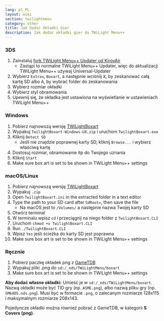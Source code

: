 ```yaml
---
lang: pl_PL
layout: wiki
section: twilightmenu
category: other
title: Jak Dodać Okładki Gier
description: Jak dodać okładki gier do TWiLight Menu++
---
```


### 3DS
1. Zainstaluj [fork TWiLight Menu++ Updater od KirovAir](https://github.com/KirovAir/TWiLightMenu-Updater/releases)
   - Zastąpi to normalne TWiLight Menu++ Updater, więc do aktualizacji TWiLight Menu++ używaj Universal-Updater
1. Wybierz `Extras`, `Boxart`, a następnie wciśniij <kbd class="face">X</kbd>, by zeskanować całą kartę SD albo <kbd class="face">A</kbd>, by wybrać folder do zeskanowania
1. Wybierz rozmiar okładki
1. Wybierz styl obramowania
1. Upewnij się, że okładka jest ustawiona na wyświetlanie w ustawieniach TWiLight Menu++

### Windows
1. Pobierz najnowszą wersję [TWiLightBoxart](https://github.com/KirovAir/TwilightBoxart/releases)
1. Wypakuj `TwilightBoxart-Windows-UX.zip` i uruchom `TwilightBoxart.exe`
1. Kliknij `Detect SD`
   - Jeśli nie znajdzie poprawnej karty SD, kliknij `Browse...` i wybierz właściwą kartę
1. Dostosuj rozmiar, obramowanie itp do Twojego uznania
1. Kliknij `Start`
1. Make sure box art is set to be shown in TWiLight Menu++ settings

### macOS/Linux
1. Pobierz najnowszą wersję [TWiLightBoxart](https://github.com/KirovAir/TwilightBoxart/releases)
1. Wypakuj `.zip`
1. Open `TwilightBoxart.ini` in the extracted folder in a text editor
1. Type the path to your SD card after `SdRoot=`, then save the file
   - Na macOS jest to `/Volumes/` a następnie nazwa Twojej karty SD
1. Otwórz terminal
1. W terminalu wpisz `cd` i przeciągnij na niego folder z `TwilightBoxart.CLI`
1. Uruchom `chmod +x TwilightBoxart.CLI`
1. Run `./TwilightBoxart.CLI`
1. Wpisz `Yes` jeśli ścieżka do karty SD jest poprawna
1. Make sure box art is set to be shown in TWiLight Menu++ settings

### Ręcznie
1. Pobierz paczkę okładek png z [GameTDB](https://www.gametdb.com/DS/Downloads#cover_packs)
1. Wypakuj pliki .png do `sd:/_nds/TWiLightMenu/boxart`
1. Make sure box art is set to be shown in TWiLight Menu++ settings

**Aby dodać własne okładki:** Umieść je w `sd:/_nds/TWiLightMenu/boxart`. Nazwą okładki może być TID gry (np. `ASME.png`), albo nazwą pliku gry (np. `SM64DS.nds.png`). Musi być w formacie `.png`, o zalecanym rozmiarze 128x115 i maksymalnym rozmiarze 208x143.

Pojedyncze okładki można również pobrać z GameTDB, w kategorii **S Covers (png)**.
